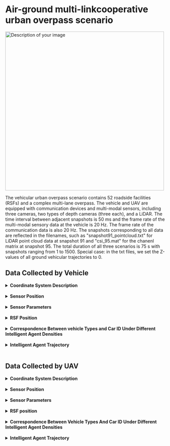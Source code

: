 # Air-ground multi-linkcooperative urban overpass scenario

<img src="./img/Scene Overview urban overpass.png" alt="Description of your image" width="500" height="">

The vehicular urban overpass scenario contains 52 roadside facilities (RSFs) and a complex multi-lane overpass. The vehicle and UAV are equipped with communication devices and multi-modal sensors, including three cameras, two types of depth cameras (three each), and a LiDAR. The time interval between adjacent snapshots is 50 ms and the frame rate of the multi-modal sensory data at the vehicle is 20 Hz. The frame rate of the communication data is also 20 Hz. The snapshots corresponding to all data are reflected in the filenames, such as "snapshot91_pointcloud.txt" for LiDAR point cloud data at snapshot 91 and "csi_95.mat" for the chanenl matrix at snapshot 95. The total duration of all three scenarios is 75 s with snapshots ranging from 1 to 1500.
Special case: in the txt files, we set the Z-values of all ground vehicular trajectories to 0.

## Data Collected by Vehicle


<details>
<summary><strong>Coordinate System Description</strong></summary>
 
#### **[World Coordinate System]:**

The world coordinate system is a North-East-Down (NED) coordinate system with the X-axis pointing north, the Y-axis pointing east, and the Z-axis pointing downward. It is a right-handed coordinate system, with the origin at the same height as the ground.

#### **[Vehicle Coordinate System]:**

This system includes both vehicles. The X-axis points forward, the Y-axis points to the right, and the Z-axis points downward relative to the vehicle. It is a right-handed coordinate system, with the origin at the center of the vehicle and a certain height relative to the ground.

The position coordinates and heading angles given in the vehicle trajectory txt files represent the position of the vehicle coordinate system's origin in the world coordinate system, as well as the orientation of the vehicle coordinate system relative to the world coordinate system. 
(Special case: in the txt files, we set the z-values of all ground vehicles' trajectories to 0. Before use, it is necessary to subtract the height of the vehicle center relative to the ground to obtain the actual coordinates of the vehicle coordinate system's origin in the world coordinate system.) Additionally, note that pitch, roll, and yaw in the vehicle trajectory txt files are given in radians.

#### **[LiDAR Coordinate System]:**

The coordinate axes align with those of the vehicle system, with the origin offset by a fixed amount relative to the vehicle coordinate system's origin.

#### **[Camera Coordinate System]:**

The coordinate axes by default align with those of the vehicle system. If multiple cameras are mounted on a device, each camera's orientation will be specified. The camera origin is offset by a fixed amount relative to the vehicle coordinate system's origin.

#### **[mmWave Radar Coordinate System]:**

The coordinate axes align with those of the vehicle system, with the origin offset by a fixed amount relative to the vehicle coordinate system's origin.

#### **[Communication Antenna Coordinate System]:**

The coordinate axes align with those of the vehicle system, with the origin offset by a fixed amount relative to the vehicle coordinate system's origin.
</details><br/>

<details>
<summary><strong>Sensor Position</strong></summary>
 

The vehicular urban wide lane scenario includes vehicles of the **"Blue SUV"**, **"Mini Cooper"**, **"Sedan"**, **"Pickup"**, **"Box truck"**, **"Concrete"**, **"Refuse truck"**, **"School bus"** and **"Tank"** types. The relative coordinate positions and parameter information of the sensors are given as follows:

<table>
    <thead>
        <tr>
        <th rowspan="2">Side View</th>
        <th rowspan="2">Name</th>
        <th colspan="8" style="text-align: center;">Camera</th>
        <th colspan="5" style="text-align: center;">LiDAR</th>
        <th colspan="5" style="text-align: center;">mmWave Radar</th>
        </tr>
        <tr>
        <th>Direction</th>
        <th>X(m)</th>
        <th>Y(m)</th>
        <th>Z(m)</th>
        <th>Pitch</th>
        <th>Roll</th>
        <th>Yaw</th>
        <th>FoV Degrees(°)</th>
        <th>X(m)</th>
        <th>Y(m)</th>
        <th>Z(m)</th>
        <th>Vertical FoV(°)</th>
        <th>Horizontal FoV(°)</th>
        <th>X(m)</th>
        <th>Y(m)</th>
        <th>Z(m)</th>
        <th>Vertical FoV(°)</th>
        <th>Horizontal FoV(°)</th>
        </tr>
    </thead>
    <tbody>
        <tr>
        <td><img src="./img/car1_blue_suv.png" alt="Side view of car1" width="100"></td>
        <td>Blue SUV</td>
        <td>+x</td>
        <td>2</td>
        <td>0</td>
        <td>-1</td>
        <td>0</td>
        <td>0</td>
        <td>0</td>
        <td>100</td>
        <td>0</td>
        <td>0</td>
        <td>-1.9</td>
        <td>-25~15</td>
        <td>-180~180</td>
        <td>0</td>
        <td>0</td>
        <td>0.8</td>
        <td>-10~10</td>
        <td>-90~90</td>
        </tr>
        <tr>
        <td><img src="./img/car2_mini_white_car_suv.png" alt="Side view of car1" width="100"></td>
        <td>Mini Cooper</td>
        <td>+x</td>
        <td>1.8</td>
        <td>0</td>
        <td>-1</td>
        <td>0</td>
        <td>0</td>
        <td>0</td>
        <td>100</td>
        <td>0</td>
        <td>0</td>
        <td>-1.8</td>
        <td>-25~15</td>
        <td>-180~180</td>
        <td>0</td>
        <td>0</td>
        <td>0.8</td>
        <td>-10~10</td>
        <td>-90~90</td>
        </tr>
        <tr>
        <td><img src="./img/car3_white_car.png" alt="Side view of car1" width="100"></td>
        <td>Sedan</td>
        <td>+x</td>
        <td>2.3</td>
        <td>0</td>
        <td>-1</td>
        <td>0</td>
        <td>0</td>
        <td>0</td>
        <td>100</td>
        <td>0</td>
        <td>0</td>
        <td>-1.9</td>
        <td>-25~15</td>
        <td>-180~180</td>
        <td>0</td>
        <td>0</td>
        <td>0.8</td>
        <td>-10~10</td>
        <td>-90~90</td>
        </tr>
        <tr>
        <td><img src="./img/car4_pika.png" alt="Side view of car1" width="100"></td>
        <td>Pickup</td>
        <td>+x</td>
        <td>3.5</td>
        <td>0</td>
        <td>-1.2</td>
        <td>0</td>
        <td>0</td>
        <td>0</td>
        <td>100</td>
        <td>0</td>
        <td>0</td>
        <td>-2.4</td>
        <td>-25~15</td>
        <td>-180~180</td>
        <td>0</td>
        <td>0</td>
        <td>0.8</td>
        <td>-10~10</td>
        <td>-90~90</td>
        </tr>
        <tr>
        <td><img src="./img/car5_xianxing_car.png" alt="Side view of car1" width="100"></td>
        <td>Box truck</td>
        <td>+x</td>
        <td>3.2</td>
        <td>0</td>
        <td>-1.4</td>
        <td>0</td>
        <td>0</td>
        <td>0</td>
        <td>100</td>
        <td>0</td>
        <td>0</td>
        <td>-2.8</td>
        <td>-25~15</td>
        <td>-180~180</td>
        <td>0</td>
        <td>0</td>
        <td>0.8</td>
        <td>-10~10</td>
        <td>-90~90</td>
        </tr>
        <tr>
        <td><img src="./img/car6_hu_ni_tu_car.png" alt="Side view of car1" width="100"></td>
        <td>Concrete</td>
        <td>+x</td>
        <td>1</td>
        <td>0</td>
        <td>-4.1</td>
        <td>0</td>
        <td>0</td>
        <td>0</td>
        <td>100</td>
        <td>0</td>
        <td>0</td>
        <td>-4.1</td>
        <td>-25~15</td>
        <td>-180~180</td>
        <td>0</td>
        <td>0</td>
        <td>0.8</td>
        <td>-10~10</td>
        <td>-90~90</td>
        </tr>
        <tr>
        <td><img src="./img/car7_rush_car.png" alt="Side view of car1" width="100"></td>
        <td>Refuse truck</td>
        <td>+x</td>
        <td>2.5</td>
        <td>0</td>
        <td>-4.1</td>
        <td>0</td>
        <td>0</td>
        <td>0</td>
        <td>100</td>
        <td>0</td>
        <td>0</td>
        <td>-4.1</td>
        <td>-25~15</td>
        <td>-180~180</td>
        <td>0</td>
        <td>0</td>
        <td>0.8</td>
        <td>-10~10</td>
        <td>-90~90</td>
        </tr>
        <tr>
        <td><img src="./img/car8_school_lolar_car.png" alt="Side view of car1" width="100"></td>
        <td>School bus</td>
        <td>+x</td>
        <td>1.2</td>
        <td>0</td>
        <td>-2.8</td>
        <td>0</td>
        <td>0</td>
        <td>0</td>
        <td>100</td>
        <td>0</td>
        <td>0</td>
        <td>-2.8</td>
        <td>-25~15</td>
        <td>-180~180</td>
        <td>0</td>
        <td>0</td>
        <td>0.8</td>
        <td>-10~10</td>
        <td>-90~90</td>
        </tr>
        <tr>
        <td><img src="./img/car9_statci_mesh .png" alt="Side view of car1" width="100"></td>
        <td>Tank</td>
        <td>+x</td>
        <td>0</td>
        <td>0</td>
        <td>-4</td>
        <td>0</td>
        <td>0</td>
        <td>0</td>
        <td>100</td>
        <td>0</td>
        <td>0</td>
        <td>-4</td>
        <td>-25~15</td>
        <td>-180~180</td>
        <td>0</td>
        <td>0</td>
        <td>0.8</td>
        <td>-10~10</td>
        <td>-90~90</td>
        </tr>
    </tbody>
</table>



<table>
    <thead>
        <tr>
        <th rowspan="2">Side View</th>
        <th rowspan="2">Name</th>
        <th colspan="3" style="text-align: center;">Communication Equipment</th>
        </tr>
        <tr>
        <th>X(m)</th>
        <th>Y(m)</th>
        <th>Z(m)</th>
        </tr>
    </thead>
    <tbody>
        <tr>
        <td><img src="./img/car1_blue_suv.png" alt="Side view of car1" width="100"></td>
        <td>Blue SUV</td>
        <td>0.3</td>
        <td>0</td>
        <td>-1.1</td>
        </tr>
        <tr>
        <td><img src="./img/car2_mini_white_car_suv.png" alt="Side view of car1" width="100"></td>
        <td>Mini Cooper</td>
        <td>0.5</td>
        <td>-0.1</td>
        <td>-1.3</td>
        </tr>
        <tr>
        <td><img src="./img/car3_white_car.png" alt="Side view of car1" width="100"></td>
        <td>Sedan</td>
        <td>0.3</td>
        <td>0</td>
        <td>-1.7</td>
        </tr>
        <tr>
        <td><img src="./img/car4_pika.png" alt="Side view of car1" width="100"></td>
        <td>Pickup</td>
        <td>3.5</td>
        <td>0</td>
        <td>1.2</td>
        </tr>
        <tr>
        <td><img src="./img/car5_xianxing_car.png" alt="Side view of car1" width="100"></td>
        <td>Box truck</td>
        <td>0</td>
        <td>0</td>
        <td>-2.1</td>
        </tr>
        <tr>
        <td><img src="./img/car6_hu_ni_tu_car.png" alt="Side view of car1" width="100"></td>
        <td>Concrete</td>
        <td>0.5</td>
        <td>-0.1</td>
        <td>-1.3</td>
        </tr>
        <tr>
        <td><img src="./img/car7_rush_car.png" alt="Side view of car1" width="100"></td>
        <td>Refuse truck</td>
        <td>0.8</td>
        <td>0</td>
        <td>-2.6</td>
        </tr>
        <tr>
        <td><img src="./img/car8_school_lolar_car.png" alt="Side view of car1" width="100"></td>
        <td>School bus</td>
        <td>0.3</td>
        <td>-0.3</td>
        <td>-1.7</td>
        </tr>
        <tr>
        <td><img src="./img/car9_statci_mesh .png" alt="Side view of car1" width="100"></td>
        <td>Tank</td>
        <td>1.3</td>
        <td>0</td>
        <td>-1.4</td>
        </tr>
    </tbody>
</table>


<table>
  <thead>
    <tr> 
      <th rowspan="3">Name</th>
      <th rowspan="3">Direction</th>
      <th colspan="7" style="text-align: center;">Camera</th>
      <th colspan="5" style="text-align: center;">LiDAR</th>
      <th colspan="5" style="text-align: center;">mmWave Radar</th>
    </tr>
    <tr>
      <th>X(m)</th>
      <th>Y(m)</th>
      <th>Z(m)</th>
      <th>Pitch</th>
      <th>Roll</th>
      <th>Yaw</th>
      <th>FoV Degrees(°)</th>
      <th>X(m)</th>
      <th>Y(m)</th>
      <th>Z(m)</th>
      <th>Vertical FoV(°)</th>
      <th>Horizontal FoV(°)</th>
      <th>X(m)</th>
      <th>Y(m)</th>
      <th>Z(m)</th>
      <th>Vertical FoV(°)</th>
      <th>Horizontal FoV(°)</th>
    </tr>
  </thead>
  <tbody>
    <tr>
      <td rowspan="3">RSF</td> <!-- This cell now spans three rows -->
      <td>Left</td>
      <td>4.9</td>
      <td>0</td>
      <td>-7.2</td>
      <td>-25</td>
      <td>0</td>
      <td>90</td>
      <td>100</td>
      <td rowspan="3">-0.2</td>
      <td rowspan="3">0</td>
      <td rowspan="3">4.3</td>
      <td rowspan="3">-40~0</td>
      <td rowspan="3">-180~180</td>
      <td rowspan="3">-0.2</td>
      <td rowspan="3">0</td>
      <td rowspan="3">-0.8</td>
      <td rowspan="3">-10~10</td>
      <td rowspan="3">-90~90</td>
    </tr>
    <tr>
      <td>Middle</td>
      <td>5</td>
      <td>0</td>
      <td>-7.2</td>
      <td>-25</td>
      <td>0</td>
      <td>0</td>
      <td>100</td>
    </tr>
    <tr>
      <td>Right</td>
      <td>4.8</td>
      <td>0</td>
      <td>-7.2</td>
      <td>-25</td>
      <td>0</td>
      <td>-90</td>
      <td>100</td>
    </tr>
    <!-- Additional rows for other data as needed -->
  </tbody>
</table>



<table>
  <thead>
    <tr>
      <th rowspan="3">Name</th>
      <th colspan="3" style="text-align: center;">Communication Equipment</th>
    </tr>
    <tr>
      <th>X(m)</th>
      <th>Y(m)</th>
      <th>Z(m)</th>
    </tr>
  </thead>
  <tbody>
    <tr>
      <td rowspan="1">RSF</td> <!-- This cell now spans three rows -->
      <td>0.8</td>
      <td>0</td>
      <td>-3.4</td>
    </tr>
    <!-- Additional rows for other data as needed -->
  </tbody>
</table>



**Direction:** This parameter represents the installation orientation of the sensor in the vehicle coordinate system, which can be one of the six directions: +x, -x, +y, -y, +z, -z. It describes the installation location and direction of the sensor relative to the vehicle body.

**X, Y, Z:** These three parameters collectively describe the three-dimensional spatial position of the sensor in the vehicle coordinate system, with the unit in meters. They provide the spatial coordinates of the sensor relative to the vehicle origin.

**Pitch, Roll, Yaw:** These three parameters describe the three rotational angles of the sensor in the vehicle coordinate system, with the unit in degrees. Pitch represents the pitch angle, Roll represents the roll angle, and Yaw represents the yaw angle. They define the spatial attitude of the sensor.

**Field of View (FoV) Degrees(°):** This parameter gives the total field of view angle of the sensor, with the unit in degrees. It reflects the range of the scene that the sensor can perceive.

**Vertical FoV(°):** This parameter gives the vertical field of view angle of the sensor, with the unit in degrees. It defines the sensor's perception range in the vertical direction.

**Horizontal FoV(°):** This parameter gives the horizontal field of view angle of the sensor, with the unit in degrees. It defines the sensor's perception range in the horizontal direction.
</details><br/>

<details>
<summary><strong>Sensor Parameters</strong></summary>
 

The camera and LiDAR sensors deployed on the vehicles in this scenario are of the same type. The specific sensor parameters are as follows:

| **Camera RGB Sensor Parameters**    | **Value** |
|-------------------------------------|-----------|
| **Width**                           | 1920      |
| **Height**                          | 1080      |
| **FOV**                             | 100°      |
| **AutoExpcosureSpeed**              | 100       |
| **AutoExposureBias**                | 0         |
| **AutoExposureMaxBrightness**       | 0.64      |
| **AutoExposureMinBrightness**       | 0.03      |
| **MotionBlurAmount**                | 0         |
| **TargetGamma**                     | 1.0       |

 | **Camera Depth Sensor Parameters** | **Value**                     |
|------------------------------------|-------------------------------|
| **Width**                          | 1920                          |
| **Height**                         | 1080                          |
| **FOV**                            | 100°                          |
| **MotionBlurAmount**               | 0                             |
| **Image Type**                     | DepthPlanner/DepthPerspective |
| **TargetGamma**                    | 1.0                           |
| **OrthoWidth**                     | 5.12                          |

| **LiDAR Sensor Parameters** |  **Value**  |
|-----------------------------|-------|
| **NumberOfChannels**        | 16    |
| **HorizontalFOVStart**      | -180°  |
| **HorizontalFOVEnd**        | 180°   |
| **VerticalFOVUpper**        | 15°    |
| **VerticalFOVLower**        | -25°   |


The camera and LiDAR sensors deployed on the RSFs in this scenario are also of the same type. The specific sensor parameters are as follows:

| **Camera RGB Sensor Parameters**    | **Value** |
|-------------------------------------|-----------|
| **Width**                           | 1920      |
| **Height**                          | 1080      |
| **FOV**                             | 100°      |
| **AutoExpcosureSpeed**              | 100       |
| **AutoExposureBias**                | 0         |
| **AutoExposureMaxBrightness**       | 0.64      |
| **AutoExposureMinBrightness**       | 0.03      |
| **MotionBlurAmount**                | 0         |
| **TargetGamma**                     | 1.0       |

 | **Camera Depth Sensor Parameters** | **Value**                     |
|------------------------------------|-------------------------------|
| **Width**                          | 1920                          |
| **Height**                         | 1080                          |
| **FOV**                            | 100°                          |
| **MotionBlurAmount**               | 0                             |
| **Image Type**                     | DepthPlanner/DepthPerspective |
| **TargetGamma**                    | 1.0                           |
| **OrthoWidth**                     | 5.12                          |

| **LiDAR Sensor Parameters** | **Value** |
|-----------------------------|-----------|
| **NumberOfChannels**        | 64        |
| **HorizontalFOVStart**      | -180°      |
| **HorizontalFOVEnd**        | 180°       |
| **VerticalFOVUpper**        | 0°         |
| **VerticalFOVLower**        | -40°       |

The mmWave radar deployed on the vehicles and RSFs in this scenario are of the same type. The specific sensor parameters are as follows:



| **Parameters**             | **Value** |
| -------------------------- | --------- |
| **MIMO Antenna**            | 4 transmitter (Tx) & 3 receiver (Rx)    |
| **StartFrequency**            | 77 GHz    |
| **StopFrequency**             | 81 GHz    |
| **NumberOfChirpsPerFrame** | 101       |
| **ChirpLength**               | 20 μs     |
| **ResetTimeBetweenChirps**  | 0 μs      |
| **FirstSample**               | 2 μs      |
| **SampleSpacing**             | 5 ns      |
| **LastSample**                | 7 μs      |
| **NumberOfSamples**          | 1000      |
|**MaximumDetectionRange**     | 74.9 m|
|**RangeResolution**           |0.1499 m|
|**DopplerVelocityRange**      | ±47.42 m/s|
|**DopplerVelocityResolution** | 0.939 m/s|
| **HorizontalFOVStart**      | -45°      |
| **HorizontalFOVEnd**        | 45°       |
| **VerticalFOVUpper**        | 10°         |
| **VerticalFOVLower**        | -10°       |






### ● Communication data in Wireless InSite

Detailed parameters of communication equipment are listed as follows:

Detailed parameters of communication equipment are listed as follows.

| **Parameters**                                               | **Value**                                                                                                                                          |
| ------------------------------------------------------------ |----------------------------------------------------------------------------------------------------------------------------------------------------|
| Antenna type                                                 | SISO (1 antenna at Tx & 1 antenna at Rx)   <br /> MIMO (4 antennas at Tx & 4 antennas at Rx)  <br/> Massive MIMO (128 antennas at Tx & 32 antennas at Rx)                                                |
| Antenna element spacing                                      | Half wavelength                                                                                                                                    |
| Frequency band                                               | mmWave: 28 GHz carrier frequency with 2 GHz communication bandwidth <br/> Sub-6 GHz: 5.9 GHz carrier frequency with 20 MHz communication bandwidth |                                                              |
| Waveform                                                     | Sinusoid                                                                                                                                           |


</details><br/>

<details>
<summary><strong>RSF Position</strong></summary>

The deployment of RSFs is the same across different traffic density scenarios, and the table below describes the positions of RSFs in each scenario.



<table>
  <thead>
    <tr>
      <th>ID</th>
      <th>X(m)</th>
      <th>Y(m)</th>
      <th>Z(m)</th>
    </tr>
  </thead>
  <tbody>
    <tr>
  <td>RSF1</td>
  <td>19.1</td>
  <td>-128.5</td>
  <td>0</td>
</tr>
<tr>
  <td>RSF2</td>
  <td>484.3</td>
  <td>-397.5</td>
  <td>0</td>
</tr>
<tr>
  <td>RSF3</td>
  <td>375.1</td>
  <td>-396.5</td>
  <td>0</td>
</tr>
<tr>
  <td>RSF4</td>
  <td>269.9</td>
  <td>-393.5</td>
  <td>0</td>
</tr>
<tr>
  <td>RSF5</td>
  <td>163</td>
  <td>-391.7</td>
  <td>0</td>
</tr>
<tr>
  <td>RSF6</td>
  <td>103</td>
  <td>-392.9</td>
  <td>0</td>
</tr>
<tr>
  <td>RSF7</td>
  <td>58.216</td>
  <td>-438.73</td>
  <td>0</td>
</tr>
<tr>
  <td>RSF8</td>
  <td>5.721</td>
  <td>-499.073</td>
  <td>0</td>
</tr>
<tr>
  <td>RSF9</td>
  <td>-1.394</td>
  <td>-559.2</td>
  <td>0</td>
</tr>
<tr>
  <td>RSF10</td>
  <td>-7.8</td>
  <td>-650.9</td>
  <td>0</td>
</tr>
<tr>
  <td>RSF11</td>
  <td>-14.3</td>
  <td>-759.5</td>
  <td>0</td>
</tr>
<tr>
  <td>RSF12</td>
  <td>-23.45</td>
  <td>-910.44</td>
  <td>0</td>
</tr>
<tr>
  <td>RSF13</td>
  <td>-104.62</td>
  <td>-901.46</td>
  <td>0</td>
</tr>
<tr>
  <td>RSF14</td>
  <td>-95.94</td>
  <td>-747.2</td>
  <td>0</td>
</tr>
<tr>
  <td>RSF15</td>
  <td>-90.65</td>
  <td>-641.5</td>
  <td>0</td>
</tr>
<tr>
  <td>RSF16</td>
  <td>-83.385</td>
  <td>-533.24</td>
  <td>0</td>
</tr>
<tr>
  <td>RSF17</td>
  <td>-104.36</td>
  <td>-460.4</td>
  <td>0</td>
</tr>
<tr>
  <td>RSF18</td>
  <td>-151.4</td>
  <td>-391.76</td>
  <td>0</td>
</tr>
<tr>
  <td>RSF19</td>
  <td>-271.71</td>
  <td>-379.87</td>
  <td>0</td>
</tr>
<tr>
  <td>RSF20</td>
  <td>-423.8</td>
  <td>-375</td>
  <td>0</td>
</tr>
<tr>
  <td>RSF21</td>
  <td>-410.66</td>
  <td>-299.7</td>
  <td>0</td>
</tr>
<tr>
  <td>RSF22</td>
  <td>-272.5</td>
  <td>-305.56</td>
  <td>0</td>
</tr>
<tr>
  <td>RSF23</td>
  <td>-142.5</td>
  <td>-290.95</td>
  <td>0</td>
</tr>
<tr>
  <td>RSF24</td>
  <td>-81.954</td>
  <td>-226.4</td>
  <td>0</td>
</tr>
<tr>
  <td>RSF25</td>
  <td>-60.437</td>
  <td>-125.927</td>
  <td>0</td>
</tr>
<tr>
  <td>RSF26</td>
  <td>-52.39</td>
  <td>9.62</td>
  <td>0</td>
</tr>
<tr>
  <td>RSF27</td>
  <td>-44.05</td>
  <td>145.166</td>
  <td>0</td>
</tr>
<tr>
  <td>RSF28</td>
  <td>33.35</td>
  <td>144.626</td>
  <td>0</td>
</tr>
<tr>
  <td>RSF29</td>
  <td>25.65</td>
  <td>5.826</td>
  <td>0</td>
</tr>
<tr>
  <td>RSF30</td>
  <td>35.36</td>
  <td>-223.61</td>
  <td>0</td>
</tr>
<tr>
  <td>RSF31</td>
  <td>97.01</td>
  <td>-292.33</td>
  <td>0</td>
</tr>
<tr>
  <td>RSF32</td>
  <td>177.64</td>
  <td>-315.52</td>
  <td>0</td>
</tr>
<tr>
  <td>RSF33</td>
  <td>282.34</td>
  <td>-318.02</td>
  <td>0</td>
</tr>
<tr>
  <td>RSF34</td>
  <td>417.14</td>
  <td>-319.62</td>
  <td>0</td>
</tr>
<tr>
  <td>RSF35</td>
  <td>567.54</td>
  <td>-322.92</td>
  <td>0</td>
</tr>
<tr>
  <td>RSF36</td>
  <td>-64.81</td>
  <td>-292.02</td>
  <td>0</td>
</tr>
<tr>
  <td>RSF37</td>
  <td>4.68</td>
  <td>-403.63</td>
  <td>0</td>
</tr>
<tr>
  <td>RSF38</td>
  <td>333.53976562</td>
  <td>-312.62234375</td>
  <td>0</td>
</tr>
<tr>
  <td>RSF39</td>
  <td>200.95230469</td>
  <td>-307.12267578</td>
  <td>0</td>
</tr>
<tr>
  <td>RSF40</td>
  <td>85.89654297</td>
  <td>-304.39339844</td>
  <td>0</td>
</tr>
<tr>
  <td>RSF41</td>
  <td>-37.51589844</td>
  <td>-355.05207031</td>
  <td>0</td>
</tr>
<tr>
  <td>RSF42</td>
  <td>-90.07994141</td>
  <td>-447.82425781</td>
  <td>0</td>
</tr>
<tr>
  <td>RSF43</td>
  <td>-100.34967773</td>
  <td>-616.76746094</td>
  <td>0</td>
</tr>
<tr>
  <td>RSF44</td>
  <td>-99.05029297</td>
  <td>-719.7675</td>
  <td>0</td>
</tr>
<tr>
  <td>RSF45</td>
  <td>-26.15138672</td>
  <td>-752.38867188</td>
  <td>0</td>
</tr>
<tr>
  <td>RSF46</td>
  <td>-22.02945801</td>
  <td>-635.67933594</td>
  <td>0</td>
</tr>
<tr>
  <td>RSF47</td>
  <td>14.21632568</td>
  <td>-465.55484375</td>
  <td>0</td>
</tr>
<tr>
  <td>RSF48</td>
  <td>77.63334473</td>
  <td>-361.11335938</td>
  <td>0</td>
</tr>
<tr>
  <td>RSF49</td>
  <td>23.05393066</td>
  <td>-245.75470703</td>
  <td>0</td>
</tr>
<tr>
  <td>RSF50</td>
  <td>-90.62886719</td>
  <td>-265.92591797</td>
  <td>0</td>
</tr>
<tr>
  <td>RSF51</td>
  <td>-217.20259766</td>
  <td>-303.57550781</td>
  <td>0</td>
</tr>
<tr>
  <td>RSF52</td>
  <td>-334.31332031</td>
  <td>-309.71257812</td>
  <td>0</td>
</tr>
  </tbody>
</table>

**X, Y, Z:** These three parameters collectively describe the three-dimensional spatial position of the RSF in the scenario, with the unit in meters.

**Pitch, Roll, Yaw:** These three parameters describe the three rotational angles of the RSF in the scenario, with the unit in degrees. Pitch represents the pitch angle, Roll represents the roll angle, and Yaw represents the yaw angle. They define the spatial attitude of the RSF.

<img src="./img/overpass_OverLook.png" alt="Description of your image" width="600" height="400">

</details><br/>

<details>
<summary><strong>Correspondence Between vehicle Types and Car ID Under Different Intelligent Agent Densities</strong></summary>
 

<table>
  <tr>
    <th rowspan="2">Type</th>
    <th colspan="3" style="text-align: center;">Car ID under different intelligent agent densities</th>
  </tr>
  <tr>
    <th>Low</th>
    <th>Medium</th>
    <th>High</th>
  </tr>
  <tr>
    <td>Blue SUV</td>
    <td>2 3 4 8 10 11 13 14 17 20 24 27 28 42 43 44 45 46 47 48</td>
    <td>2 3 4 8 10 11 13 14 17 20 24 27 28 42 43 44 45 46 47 48 52 53 57 59 67 68 70</td>
    <td>2 3 4 8 10 11 13 14 17 20 24 27 28 42 43 44 45 46 47 48 52 53 57 59 67 68 70 71 79 80 82 86 89 90 91 95</td>
  </tr>
  <tr>
    <td>Mini Cooper</td>
  <td>9 12 16 18 23 26 33 35 36 40</td>
  <td>9 12 16 18 23 26 33 35 36 40 50 51 60 63 69</td>
  <td>9 12 16 18 23 26 33 35 36 40 50 51 60 63 69 74 76 78 81 83 85 88 94 96 98</td>
  </tr>
  <tr>
    <td>Sedan</td>
  <td>1 5 6 15 22 30 32 38 41 49</td>
  <td>1 5 6 15 22 30 32 38 41 49 55 56 58 62 64 66</td>
  <td>1 5 6 15 22 30 32 38 41 49 55 56 58 62 64 66 75 92 93</td>
  </tr>
  <tr>
    <td>Pickup</td>
  <td>19 21 29 31 37</td>
  <td>19 21 29 31 37 65</td>
  <td>19 21 29 31 37 65</td>
  </tr>
  <tr>
    <td>Box truck</td>
  <td>7 39</td>
  <td>7 39</td>
  <td>7 39 73 84</td>
  </tr>
  <tr>
    <td>Concrete</td>
    <td>NaN</td>
    <td>NaN</td>
    <td>77</td>
  </tr>
  <tr>
    <td>Refuse truck</td>
    <td>NaN</td>
    <td>54</td>
    <td>54 72</td>
  </tr>
  <tr>
    <td>School bus</td>
  <td>25 34</td>
  <td>25 34</td>
  <td>25 34 99</td>
  </tr>
  <tr>
    <td>Tank</td>
    <td>NaN</td>
    <td>61</td>
    <td>61 87 97</td>
  </tr>
</table>
<p><strong>Note:</strong> In the table below, "NaN" indicates that the type is not applicable.</p>
</details><br/>

<details>
<summary><strong>Intelligent Agent Trajectory</strong></summary>

The vehicle pose information for each frame is represented as follows:

- The first 3 columns represent the x, y, and z coordinates of the vehicle in that frame, in meters.
- The next 3 columns represent the roll, pitch, and yaw angles of the vehicle in that frame, in radians.
- The last column represents the frame number.

| Traffic Density | Folder Link                                                      |
| --------------- |------------------------------------------------------------------|
| Low             | [Low Traffic Density Folder](./trajectories/Vehicular/low)       |
| Medium          | [Medium Traffic Density Folder](./trajectories/Vehicular/medium) |
| High            | [High Traffic Density Folder](./trajectories/Vehicular/high)     |                               |



It should be noted that the frame interval of each car in the simulation scene is a subset of the 1st frame to the 1500th frame. For example, Car1 enters the scene at the 1st frame and leaves the scene at the 828th frame. The valid frame interval is from the 1st frame to the 827th frame, and the 828th frame to the 1500th frame is an invalid frame interval, which does not provide perception and communication data.
We sort out the valid simulation intervals of each car in this scene as follows.

<table>
  <tr>
    <th rowspan="2">Car id</th>
    <th colspan="2" style="text-align: center;">Sunnyday_Morning_Low intelligent agent density</th>
</tr>
  <tr>
            <th>Start Frame</th>
            <th>Stop Frame</th>
  </tr>
        <tr><td>Car2</td><td>75</td><td>903</td></tr>
 
</table>
<p><strong>Note:</strong> In the table below, "NaN" indicates that The vehicle is not involved in the simulation.</p>

</details><br/>

##  Data Collected by UAV

<details>
<summary><strong>Coordinate System Description</strong></summary>


### **[World Coordinate System]:**
The world coordinate system is a  North-East-Down (NED) coordinate system with the X-axis pointing north, the Y-axis pointing east, and the Z-axis pointing downward. It is a right-handed coordinate system, with the origin at the same height as the ground.

### **[Vehicle Coordinate System]:**
This system includes both vehicles and UAVs. The X-axis points forward, the Y-axis points to the right, and the Z-axis points downward relative to the vehicle. It is a right-handed coordinate system, with the origin at the center of the vehicle and a certain height relative to the ground.

The position coordinates and heading angles given in the vehicle and UAV trajectory txt files represent the position of the vehicle coordinate system's origin in the world coordinate system, as well as the orientation of the vehicle coordinate system relative to the world coordinate system. 
(Special case: in the txt files, we set the z-values of all ground vehicles' trajectories to 0. Before use, it is necessary to subtract the height of the vehicle center relative to the ground to obtain the actual coordinates of the vehicle coordinate system's origin in the world coordinate system.) Additionally, note that pitch, roll, and yaw in the vehicle and UAV trajectory txt files are given in radians.

### **[LiDAR Coordinate System]:**
The coordinate axes align with those of the vehicle system, with the origin offset by a fixed amount relative to the vehicle coordinate system's origin.

### **[Camera Coordinate System]:**
The coordinate axes by default align with those of the vehicle system. If multiple cameras are mounted on a device, each camera's orientation will be specified. The camera origin is offset by a fixed amount relative to the vehicle coordinate system's origin.

### **[mmWave Radar Coordinate System]:**
The coordinate axes align with those of the vehicle system, with the origin offset by a fixed amount relative to the vehicle coordinate system's origin.

### **[Communication Antenna Coordinate System]:**
The coordinate axes align with those of the vehicle system, with the origin offset by a fixed amount relative to the vehicle coordinate system's origin.
</details><br/>

<details>
<summary><strong>Sensor Position</strong></summary>
 

The includes vehicles of the **"Blue SUV"**, **"Mini Cooper"**, **"Sedan"**, **"Pickup"**, **"Box truck"**, **"Concrete"**, **"Refuse truck"**, **"School bus"** and **"Tank"** types. The relative coordinate positions and parameter information of the sensors are as given follows:


<table>
    <thead>
        <tr>
        <th rowspan="2">Side View</th>
        <th rowspan="2">Name</th>
        <th colspan="8" style="text-align: center;">Camera</th>
        <th colspan="5" style="text-align: center;">LiDAR</th>
        <th colspan="5" style="text-align: center;">mmWave Radar</th>
        </tr>
        <tr>
        <th>Direction</th>
        <th>X(m)</th>
        <th>Y(m)</th>
        <th>Z(m)</th>
        <th>Pitch</th>
        <th>Roll</th>
        <th>Yaw</th>
        <th>FoV Degrees(°)</th>
        <th>X(m)</th>
        <th>Y(m)</th>
        <th>Z(m)</th>
        <th>Vertical FoV(°)</th>
        <th>Horizontal FoV(°)</th>
        <th>X(m)</th>
        <th>Y(m)</th>
        <th>Z(m)</th>
        <th>Vertical FoV(°)</th>
        <th>Horizontal FoV(°)</th>
        </tr>
    </thead>
    <tbody>
        <tr>
        <td><img src="./img/car1_blue_suv.png" alt="Side view of car1" width="100"></td>
        <td>Blue SUV</td>
        <td>+x</td>
        <td>2</td>
        <td>0</td>
        <td>-1</td>
        <td>0</td>
        <td>0</td>
        <td>0</td>
        <td>100</td>
        <td>0</td>
        <td>0</td>
        <td>-1.9</td>
        <td>-25~15</td>
        <td>-180~180</td>
        <td>0</td>
        <td>0</td>
        <td>0.8</td>
        <td>-10~10</td>
        <td>-90~90</td>
        </tr>
        <tr>
        <td><img src="./img/car2_mini_white_car_suv.png" alt="Side view of car1" width="100"></td>
        <td>Mini Cooper</td>
        <td>+x</td>
        <td>1.8</td>
        <td>0</td>
        <td>-1</td>
        <td>0</td>
        <td>0</td>
        <td>0</td>
        <td>100</td>
        <td>0</td>
        <td>0</td>
        <td>-1.8</td>
        <td>-25~15</td>
        <td>-180~180</td>
        <td>0</td>
        <td>0</td>
        <td>0.8</td>
        <td>-10~10</td>
        <td>-90~90</td>
        </tr>
        <tr>
        <td><img src="./img/car3_white_car.png" alt="Side view of car1" width="100"></td>
        <td>Sedan</td>
        <td>+x</td>
        <td>2.3</td>
        <td>0</td>
        <td>-1</td>
        <td>0</td>
        <td>0</td>
        <td>0</td>
        <td>100</td>
        <td>0</td>
        <td>0</td>
        <td>-1.9</td>
        <td>-25~15</td>
        <td>-180~180</td>
        <td>0</td>
        <td>0</td>
        <td>0.8</td>
        <td>-10~10</td>
        <td>-90~90</td>
        </tr>
        <tr>
        <td><img src="./img/car4_pika.png" alt="Side view of car1" width="100"></td>
        <td>Pickup</td>
        <td>+x</td>
        <td>3.5</td>
        <td>0</td>
        <td>-1.2</td>
        <td>0</td>
        <td>0</td>
        <td>0</td>
        <td>100</td>
        <td>0</td>
        <td>0</td>
        <td>-2.4</td>
        <td>-25~15</td>
        <td>-180~180</td>
        <td>0</td>
        <td>0</td>
        <td>0.8</td>
        <td>-10~10</td>
        <td>-90~90</td>
        </tr>
        <tr>
        <td><img src="./img/car5_xianxing_car.png" alt="Side view of car1" width="100"></td>
        <td>Box truck</td>
        <td>+x</td>
        <td>3.2</td>
        <td>0</td>
        <td>-1.4</td>
        <td>0</td>
        <td>0</td>
        <td>0</td>
        <td>100</td>
        <td>0</td>
        <td>0</td>
        <td>-2.8</td>
        <td>-25~15</td>
        <td>-180~180</td>
        <td>0</td>
        <td>0</td>
        <td>0.8</td>
        <td>-10~10</td>
        <td>-90~90</td>
        </tr>
        <tr>
        <td><img src="./img/car6_hu_ni_tu_car.png" alt="Side view of car1" width="100"></td>
        <td>Concrete</td>
        <td>+x</td>
        <td>1</td>
        <td>0</td>
        <td>-4.1</td>
        <td>0</td>
        <td>0</td>
        <td>0</td>
        <td>100</td>
        <td>0</td>
        <td>0</td>
        <td>-4.1</td>
        <td>-25~15</td>
        <td>-180~180</td>
        <td>0</td>
        <td>0</td>
        <td>0.8</td>
        <td>-10~10</td>
        <td>-90~90</td>
        </tr>
        <tr>
        <td><img src="./img/car7_rush_car.png" alt="Side view of car1" width="100"></td>
        <td>Refuse truck</td>
        <td>+x</td>
        <td>2.5</td>
        <td>0</td>
        <td>-4.1</td>
        <td>0</td>
        <td>0</td>
        <td>0</td>
        <td>100</td>
        <td>0</td>
        <td>0</td>
        <td>-4.1</td>
        <td>-25~15</td>
        <td>-180~180</td>
        <td>0</td>
        <td>0</td>
        <td>0.8</td>
        <td>-10~10</td>
        <td>-90~90</td>
        </tr>
        <tr>
        <td><img src="./img/car8_school_lolar_car.png" alt="Side view of car1" width="100"></td>
        <td>School bus</td>
        <td>+x</td>
        <td>1.2</td>
        <td>0</td>
        <td>-2.8</td>
        <td>0</td>
        <td>0</td>
        <td>0</td>
        <td>100</td>
        <td>0</td>
        <td>0</td>
        <td>-2.8</td>
        <td>-25~15</td>
        <td>-180~180</td>
        <td>0</td>
        <td>0</td>
        <td>0.8</td>
        <td>-10~10</td>
        <td>-90~90</td>
        </tr>
        <tr>
        <td><img src="./img/car9_statci_mesh .png" alt="Side view of car1" width="100"></td>
        <td>Tank</td>
        <td>+x</td>
        <td>0</td>
        <td>0</td>
        <td>-4</td>
        <td>0</td>
        <td>0</td>
        <td>0</td>
        <td>100</td>
        <td>0</td>
        <td>0</td>
        <td>-4</td>
        <td>-25~15</td>
        <td>-180~180</td>
        <td>0</td>
        <td>0</td>
        <td>0.8</td>
        <td>-10~10</td>
        <td>-90~90</td>
        </tr>
    </tbody>
</table>


<table>
    <thead>
        <tr>
        <th rowspan="2">Side View</th>
        <th rowspan="2">Name</th>
        <th colspan="3" style="text-align: center;">Communication Equipment</th>
        </tr>
        <tr>
        <th>X(m)</th>
        <th>Y(m)</th>
        <th>Z(m)</th>
        </tr>
    </thead>
    <tbody>
        <tr>
        <td><img src="./img/car1_blue_suv.png" alt="Side view of car1" width="100"></td>
        <td>Blue SUV</td>
        <td>0.3</td>
        <td>0</td>
        <td>-1.1</td>
        </tr>
        <tr>
        <td><img src="./img/car2_mini_white_car_suv.png" alt="Side view of car1" width="100"></td>
        <td>Mini Cooper</td>
        <td>0.5</td>
        <td>-0.1</td>
        <td>-1.3</td>
        </tr>
        <tr>
        <td><img src="./img/car3_white_car.png" alt="Side view of car1" width="100"></td>
        <td>Sedan</td>
        <td>0.3</td>
        <td>0</td>
        <td>-1.7</td>
        </tr>
        <tr>
        <td><img src="./img/car4_pika.png" alt="Side view of car1" width="100"></td>
        <td>Pickup</td>
        <td>3.5</td>
        <td>0</td>
        <td>1.2</td>
        </tr>
        <tr>
        <td><img src="./img/car5_xianxing_car.png" alt="Side view of car1" width="100"></td>
        <td>Box truck</td>
        <td>0</td>
        <td>0</td>
        <td>-2.1</td>
        </tr>
        <tr>
        <td><img src="./img/car6_hu_ni_tu_car.png" alt="Side view of car1" width="100"></td>
        <td>Concrete</td>
        <td>0.5</td>
        <td>-0.1</td>
        <td>-1.3</td>
        </tr>
        <tr>
        <td><img src="./img/car7_rush_car.png" alt="Side view of car1" width="100"></td>
        <td>Refuse truck</td>
        <td>0.8</td>
        <td>0</td>
        <td>-2.6</td>
        </tr>
        <tr>
        <td><img src="./img/car8_school_lolar_car.png" alt="Side view of car1" width="100"></td>
        <td>School bus</td>
        <td>0.3</td>
        <td>-0.3</td>
        <td>-1.7</td>
        </tr>
        <tr>
        <td><img src="./img/car9_statci_mesh .png" alt="Side view of car1" width="100"></td>
        <td>Tank</td>
        <td>1.3</td>
        <td>0</td>
        <td>-1.4</td>
        </tr>
    </tbody>
</table>

<!-- 无人机感知设备位置 -->
<table>
    <thead>
        <tr>
        <th rowspan="2">Side View</th>
        <th rowspan="2">Name</th>
        <th colspan="8" style="text-align: center;">Camera</th>
        <th colspan="5" style="text-align: center;">LiDAR</th>
        <th colspan="5" style="text-align: center;">mmWave Radar</th>
        </tr>
        <tr>
        <th>Direction</th>
        <th>X(m)</th>
        <th>Y(m)</th>
        <th>Z(m)</th>
        <th>Pitch</th>
        <th>Roll</th>
        <th>Yaw</th>
        <th>FoV Degrees(°)</th>
        <th>X(m)</th>
        <th>Y(m)</th>
        <th>Z(m)</th>
        <th>Vertical FoV(°)</th>
        <th>Horizontal FoV(°)</th>
        <th>X(m)</th>
        <th>Y(m)</th>
        <th>Z(m)</th>
        <th>Vertical FoV(°)</th>
        <th>Horizontal FoV(°)</th>
        </tr>
    </thead>
    <tbody>
        <tr>
        <td><img src="./img/drone.png" alt="Side view of UAV" width="100"></td>
        <td>UAV</td>
        <td>+x</td>
        <td>4</td>
        <td>0</td>
        <td>-2</td>
        <td>0</td>
        <td>0</td>
        <td>0</td>
        <td>100</td>
        <td>0</td>
        <td>0</td>
        <td>-1.9</td>
        <td>-25~15</td>
        <td>-180~180</td>
        <td>0</td>
        <td>0</td>
        <td>-0.8</td>
        <td>-10~10</td>
        <td>-90~90</td>
        </tr>
    </tbody>
</table>

<!-- 无人机通信设备位置 -->
<table>
    <thead>
        <tr>
        <th rowspan="2">Side View</th>
        <th rowspan="2">Name</th>
        <th colspan="3" style="text-align: center;">Communication Equipment</th>
        </tr>
        <tr>
        <th>X(m)</th>
        <th>Y(m)</th>
        <th>Z(m)</th>
        </tr>
    </thead>
    <tbody>
        <tr>
        <td><img src="./img/drone.png" alt="Side view of UAV" width="100"></td>
        <td>UAV</td>
        <td>0</td>
        <td>0</td>
        <td>2</td>
        </tr>
    </tbody>
</table>



<table>
  <thead>
    <tr>
      <th rowspan="3">Name</th>
      <th rowspan="3">Direction</th>
      <th colspan="7" style="text-align: center;">Camera</th>
      <th colspan="5" style="text-align: center;">LiDAR</th>
      <th colspan="5" style="text-align: center;">mmWave Radar</th>
    </tr>
    <tr>
      <th>X(m)</th>
      <th>Y(m)</th>
      <th>Z(m)</th>
      <th>Pitch</th>
      <th>Roll</th>
      <th>Yaw</th>
      <th>FoV Degrees(°)</th>
      <th>X(m)</th>
      <th>Y(m)</th>
      <th>Z(m)</th>
      <th>Vertical FoV(°)</th>
      <th>Horizontal FoV(°)</th>
      <th>X(m)</th>
      <th>Y(m)</th>
      <th>Z(m)</th>
      <th>Vertical FoV(°)</th>
      <th>Horizontal FoV(°)</th>
    </tr>
  </thead>
  <tbody>
    <tr>
      <td rowspan="3">RSF</td> <!-- This cell now spans three rows -->
      <td>Left</td>
      <td>4.9</td>
      <td>0</td>
      <td>-7.2</td>
      <td>-25</td>
      <td>0</td>
      <td>90</td>
      <td>100</td>
      <td rowspan="3">-0.2</td>
      <td rowspan="3">0</td>
      <td rowspan="3">4.3</td>
      <td rowspan="3">-40~0</td>
      <td rowspan="3">-180~180</td>
      <td rowspan="3">-0.2</td>
      <td rowspan="3">0</td>
      <td rowspan="3">-0.8</td>
      <td rowspan="3">-10~10</td>
      <td rowspan="3">-90~90</td>
    </tr>
    <tr>
      <td>Middle</td>
      <td>5</td>
      <td>0</td>
      <td>-7.2</td>
      <td>-25</td>
      <td>0</td>
      <td>0</td>
      <td>100</td>
    </tr>
    <tr>
      <td>Right</td>
      <td>4.8</td>
      <td>0</td>
      <td>-7.2</td>
      <td>-25</td>
      <td>0</td>
      <td>-90</td>
      <td>100</td>
    </tr>
    <!-- Additional rows for other data as needed -->
  </tbody>
</table>


<table>
  <thead>
    <tr>
      <th rowspan="3">Name</th>
      <th colspan="3" style="text-align: center;">Communication Equipment</th>
    </tr>
    <tr>
      <th>X(m)</th>
      <th>Y(m)</th>
      <th>Z(m)</th>
    </tr>
  </thead>
  <tbody>
    <tr>
      <td rowspan="1">RSF</td> <!-- This cell now spans three rows -->
      <td>0.8</td>
      <td>0</td>
      <td>-3.4</td>
    </tr>
    <!-- Additional rows for other data as needed -->
  </tbody>
</table>


**Direction:** This parameter represents the installation orientation of the sensor in the vehicle coordinate system, which can be one of the six directions: +x, -x, +y, -y, +z, -z. It describes the installation location and direction of the sensor relative to the vehicle body.

**X, Y, Z:** These three parameters collectively describe the three-dimensional spatial position of the sensor in the vehicle coordinate system, with the unit in meters. They provide the spatial coordinates of the sensor relative to the vehicle origin.

**Pitch, Roll, Yaw:** These three parameters describe the three rotational angles of the sensor in the vehicle coordinate system, with the unit in degrees. Pitch represents the pitch angle, Roll represents the roll angle, and Yaw represents the yaw angle. They define the spatial attitude of the sensor.

**Field of View (FoV) Degrees(°):** This parameter gives the total field of view angle of the sensor, with the unit in degrees. It reflects the range of the scene that the sensor can perceive.

**Vertical FoV(°):** This parameter gives the vertical field of view angle of the sensor, with the unit in degrees. It defines the sensor's perception range in the vertical direction.

**Horizontal FoV(°):** This parameter gives the horizontal field of view angle of the sensor, with the unit in degrees. It defines the sensor's perception range in the horizontal direction.
</details><br/>

<details>
<summary><strong>Sensor Parameters</strong></summary>
 

The camera and LiDAR sensors deployed on the vehicles in this scenario are of the same type. The specific sensor parameters are as follows:

| **Camera RGB Sensor Parameters**    | **Value** |
|-------------------------------------|-----------|
| **Width**                           | 1920      |
| **Height**                          | 1080      |
| **FOV**                             | 100°      |
| **AutoExpcosureSpeed**              | 100       |
| **AutoExposureBias**                | 0         |
| **AutoExposureMaxBrightness**       | 0.64      |
| **AutoExposureMinBrightness**       | 0.03      |
| **MotionBlurAmount**                | 0         |
| **TargetGamma**                     | 1.0       |

 | **Camera Depth Sensor Parameters** | **Value**                     |
|------------------------------------|-------------------------------|
| **Width**                          | 1920                          |
| **Height**                         | 1080                          |
| **FOV**                            | 100°                          |
| **MotionBlurAmount**               | 0                             |
| **Image Type**                     | DepthPlanner/DepthPerspective |
| **TargetGamma**                    | 1.0                           |
| **OrthoWidth**                     | 5.12                          |

| **LiDAR Sensor Parameters** |  **Value**  |
|-----------------------------|-------|
| **NumberOfChannels**        | 16    |
| **HorizontalFOVStart**      | -180°  |
| **HorizontalFOVEnd**        | 180°   |
| **VerticalFOVUpper**        | 15°    |
| **VerticalFOVLower**        | -25°   |


The camera and LiDAR sensors deployed on the UAVs in this scenario are of the same type. The specific sensor parameters are as follows:

| **Camera RGB Sensor Parameters**    | **Value** |
|-------------------------------------|-----------|
| **Width**                           | 1920      |
| **Height**                          | 1080      |
| **FOV**                             | 100°      |
| **AutoExpcosureSpeed**              | 100       |
| **AutoExposureBias**                | 0         |
| **AutoExposureMaxBrightness**       | 0.64      |
| **AutoExposureMinBrightness**       | 0.03      |
| **MotionBlurAmount**                | 0         |
| **TargetGamma**                     | 1.0       |

 | **Camera Depth Sensor Parameters** | **Value**                     |
|------------------------------------|-------------------------------|
| **Width**                          | 1920                          |
| **Height**                         | 1080                          |
| **FOV**                            | 100°                          |
| **MotionBlurAmount**               | 0                             |
| **Image Type**                     | DepthPlanner/DepthPerspective |
| **TargetGamma**                    | 1.0                           |
| **OrthoWidth**                     | 5.12                          |

| **LiDAR Sensor Parameters** | **Value** |
|-----------------------------|-----------|
| **NumberOfChannels**        | 16        |
| **HorizontalFOVStart**      | -180°      |
| **HorizontalFOVEnd**        | 180°       |
| **VerticalFOVUpper**        | 0°         |
| **VerticalFOVLower**        | -75°       |


The camera and LiDAR sensors deployed on the RSFs in this scenario are also of the same type. The specific sensor parameters are as follows:

| **Camera RGB Sensor Parameters**    | **Value** |
|-------------------------------------|-----------|
| **Width**                           | 1920      |
| **Height**                          | 1080      |
| **FOV**                             | 100°      |
| **AutoExpcosureSpeed**              | 100       |
| **AutoExposureBias**                | 0         |
| **AutoExposureMaxBrightness**       | 0.64      |
| **AutoExposureMinBrightness**       | 0.03      |
| **MotionBlurAmount**                | 0         |
| **TargetGamma**                     | 1.0       |

 | **Camera Depth Sensor Parameters** | **Value**                     |
|------------------------------------|-------------------------------|
| **Width**                          | 1920                          |
| **Height**                         | 1080                          |
| **FOV**                            | 100°                          |
| **MotionBlurAmount**               | 0                             |
| **Image Type**                     | DepthPlanner/DepthPerspective |
| **TargetGamma**                    | 1.0                           |
| **OrthoWidth**                     | 5.12                          |

| **LiDAR Sensor Parameters** | **Value** |
|-----------------------------|-----------|
| **NumberOfChannels**        | 64        |
| **HorizontalFOVStart**      | -180°      |
| **HorizontalFOVEnd**        | 180°       |
| **VerticalFOVUpper**        | 0°         |
| **VerticalFOVLower**        | -40°       |


The mmWave radar deployed on UAVs in this scenario are of the same type. The specific sensor parameters are as follows:



| **Parameters**             | **Value** |
| -------------------------- | --------- |
| **SISO Antenna**            | 1 transmitter (Tx) & 1 receiver (Rx)    |
| **StartFrequency**            | 77 GHz    |
| **StopFrequency**             | 81 GHz    |
| **NumberOfChirpsPerFrame** | 101       |
| **ChirpLength**               | 20 μs     |
| **ResetTimeBetweenChirps**  | 0 μs      |
| **FirstSample**               | 2 μs      |
| **SampleSpacing**             | 2.5 ns      |
| **LastSample**                | 4.5 μs      |
| **NumberOfSamples**          | 1000      |
|**MaximumDetectionRange**     | 149.9 m|
|**RangeResolution**           |0.2997 m|
|**DopplerVelocityRange**      | ±47.42 m/s|
|**DopplerVelocityResolution** | 0.939 m/s|
| **HorizontalFOVStart**      | -45°      |
| **HorizontalFOVEnd**        | 45°       |
| **VerticalFOVUpper**        | 45°         |
| **VerticalFOVLower**        | -45°       |



The mmWave radar deployed on the vehicles and RSFs in this scenario are of the same type. The specific sensor parameters are as follows:



| **Parameters**             | **Value** |
| -------------------------- | --------- |
| **MIMO Antenna**            | 4 transmitter (Tx) & 3 receiver (Rx)    |
| **StartFrequency**            | 77 GHz    |
| **StopFrequency**             | 81 GHz    |
| **NumberOfChirpsPerFrame** | 101       |
| **ChirpLength**               | 20 μs     |
| **ResetTimeBetweenChirps**  | 0 μs      |
| **FirstSample**               | 2 μs      |
| **SampleSpacing**             | 5 ns      |
| **LastSample**                | 7 μs      |
| **NumberOfSamples**          | 1000      |
|**MaximumDetectionRange**     | 74.9 m|
|**RangeResolution**           |0.1499 m|
|**DopplerVelocityRange**      | ±47.42 m/s|
|**DopplerVelocityResolution** | 0.939 m/s|
| **HorizontalFOVStart**      | -45°      |
| **HorizontalFOVEnd**        | 45°       |
| **VerticalFOVUpper**        | 10°         |
| **VerticalFOVLower**        | -10°       |






### ● Communication data in Wireless InSite

Detailed parameters of communication equipment are listed as follows:

Detailed parameters of communication equipment are listed as follows.

| **Parameters**                                               | **Value**                                                                                                                                          |
| ------------------------------------------------------------ |----------------------------------------------------------------------------------------------------------------------------------------------------|
| Antenna type                                                 | SISO (1 antenna at Tx & 1 antenna at Rx)   <br /> MIMO (4 antennas at Tx & 4 antennas at Rx)  <br/> Massive MIMO (128 antennas at Tx & 32 antennas at Rx)                                                |
| Antenna element spacing                                      | Half wavelength                                                                                                                                    |
| Frequency band                                               | mmWave: 28 GHz carrier frequency with 2 GHz communication bandwidth <br/> Sub-6 GHz: 5.9 GHz carrier frequency with 20 MHz communication bandwidth |                                                              |
| Waveform                                                     | Sinusoid                                                                                                                                           |

</details><br/>

<details>
<summary><strong>RSF position</strong></summary>

The deployment of RSFs is the same across different traffic density scenarios, and the table below describes the positions of RSFs in each scenario.



<table>
  <thead>
    <tr>
      <th>ID</th>
      <th>X(m)</th>
      <th>Y(m)</th>
      <th>Z(m)</th>
    </tr>
  </thead>
  <tbody>
    <tr>
  <td>RSF1</td>
  <td>19.1</td>
  <td>-128.5</td>
  <td>0</td>
</tr>
<tr>
  <td>RSF2</td>
  <td>484.3</td>
  <td>-397.5</td>
  <td>0</td>
</tr>
<tr>
  <td>RSF3</td>
  <td>375.1</td>
  <td>-396.5</td>
  <td>0</td>
</tr>
<tr>
  <td>RSF4</td>
  <td>269.9</td>
  <td>-393.5</td>
  <td>0</td>
</tr>
<tr>
  <td>RSF5</td>
  <td>163</td>
  <td>-391.7</td>
  <td>0</td>
</tr>
<tr>
  <td>RSF6</td>
  <td>103</td>
  <td>-392.9</td>
  <td>0</td>
</tr>
<tr>
  <td>RSF7</td>
  <td>58.216</td>
  <td>-438.73</td>
  <td>0</td>
</tr>
<tr>
  <td>RSF8</td>
  <td>5.721</td>
  <td>-499.073</td>
  <td>0</td>
</tr>
<tr>
  <td>RSF9</td>
  <td>-1.394</td>
  <td>-559.2</td>
  <td>0</td>
</tr>
<tr>
  <td>RSF10</td>
  <td>-7.8</td>
  <td>-650.9</td>
  <td>0</td>
</tr>
<tr>
  <td>RSF11</td>
  <td>-14.3</td>
  <td>-759.5</td>
  <td>0</td>
</tr>
<tr>
  <td>RSF12</td>
  <td>-23.45</td>
  <td>-910.44</td>
  <td>0</td>
</tr>
<tr>
  <td>RSF13</td>
  <td>-104.62</td>
  <td>-901.46</td>
  <td>0</td>
</tr>
<tr>
  <td>RSF14</td>
  <td>-95.94</td>
  <td>-747.2</td>
  <td>0</td>
</tr>
<tr>
  <td>RSF15</td>
  <td>-90.65</td>
  <td>-641.5</td>
  <td>0</td>
</tr>
<tr>
  <td>RSF16</td>
  <td>-83.385</td>
  <td>-533.24</td>
  <td>0</td>
</tr>
<tr>
  <td>RSF17</td>
  <td>-104.36</td>
  <td>-460.4</td>
  <td>0</td>
</tr>
<tr>
  <td>RSF18</td>
  <td>-151.4</td>
  <td>-391.76</td>
  <td>0</td>
</tr>
<tr>
  <td>RSF19</td>
  <td>-271.71</td>
  <td>-379.87</td>
  <td>0</td>
</tr>
<tr>
  <td>RSF20</td>
  <td>-423.8</td>
  <td>-375</td>
  <td>0</td>
</tr>
<tr>
  <td>RSF21</td>
  <td>-410.66</td>
  <td>-299.7</td>
  <td>0</td>
</tr>
<tr>
  <td>RSF22</td>
  <td>-272.5</td>
  <td>-305.56</td>
  <td>0</td>
</tr>
<tr>
  <td>RSF23</td>
  <td>-142.5</td>
  <td>-290.95</td>
  <td>0</td>
</tr>
<tr>
  <td>RSF24</td>
  <td>-81.954</td>
  <td>-226.4</td>
  <td>0</td>
</tr>
<tr>
  <td>RSF25</td>
  <td>-60.437</td>
  <td>-125.927</td>
  <td>0</td>
</tr>
<tr>
  <td>RSF26</td>
  <td>-52.39</td>
  <td>9.62</td>
  <td>0</td>
</tr>
<tr>
  <td>RSF27</td>
  <td>-44.05</td>
  <td>145.166</td>
  <td>0</td>
</tr>
<tr>
  <td>RSF28</td>
  <td>33.35</td>
  <td>144.626</td>
  <td>0</td>
</tr>
<tr>
  <td>RSF29</td>
  <td>25.65</td>
  <td>5.826</td>
  <td>0</td>
</tr>
<tr>
  <td>RSF30</td>
  <td>35.36</td>
  <td>-223.61</td>
  <td>0</td>
</tr>
<tr>
  <td>RSF31</td>
  <td>97.01</td>
  <td>-292.33</td>
  <td>0</td>
</tr>
<tr>
  <td>RSF32</td>
  <td>177.64</td>
  <td>-315.52</td>
  <td>0</td>
</tr>
<tr>
  <td>RSF33</td>
  <td>282.34</td>
  <td>-318.02</td>
  <td>0</td>
</tr>
<tr>
  <td>RSF34</td>
  <td>417.14</td>
  <td>-319.62</td>
  <td>0</td>
</tr>
<tr>
  <td>RSF35</td>
  <td>567.54</td>
  <td>-322.92</td>
  <td>0</td>
</tr>
<tr>
  <td>RSF36</td>
  <td>-64.81</td>
  <td>-292.02</td>
  <td>0</td>
</tr>
<tr>
  <td>RSF37</td>
  <td>4.68</td>
  <td>-403.63</td>
  <td>0</td>
</tr>
<tr>
  <td>RSF38</td>
  <td>333.53976562</td>
  <td>-312.62234375</td>
  <td>0</td>
</tr>
<tr>
  <td>RSF39</td>
  <td>200.95230469</td>
  <td>-307.12267578</td>
  <td>0</td>
</tr>
<tr>
  <td>RSF40</td>
  <td>85.89654297</td>
  <td>-304.39339844</td>
  <td>0</td>
</tr>
<tr>
  <td>RSF41</td>
  <td>-37.51589844</td>
  <td>-355.05207031</td>
  <td>0</td>
</tr>
<tr>
  <td>RSF42</td>
  <td>-90.07994141</td>
  <td>-447.82425781</td>
  <td>0</td>
</tr>
<tr>
  <td>RSF43</td>
  <td>-100.34967773</td>
  <td>-616.76746094</td>
  <td>0</td>
</tr>
<tr>
  <td>RSF44</td>
  <td>-99.05029297</td>
  <td>-719.7675</td>
  <td>0</td>
</tr>
<tr>
  <td>RSF45</td>
  <td>-26.15138672</td>
  <td>-752.38867188</td>
  <td>0</td>
</tr>
<tr>
  <td>RSF46</td>
  <td>-22.02945801</td>
  <td>-635.67933594</td>
  <td>0</td>
</tr>
<tr>
  <td>RSF47</td>
  <td>14.21632568</td>
  <td>-465.55484375</td>
  <td>0</td>
</tr>
<tr>
  <td>RSF48</td>
  <td>77.63334473</td>
  <td>-361.11335938</td>
  <td>0</td>
</tr>
<tr>
  <td>RSF49</td>
  <td>23.05393066</td>
  <td>-245.75470703</td>
  <td>0</td>
</tr>
<tr>
  <td>RSF50</td>
  <td>-90.62886719</td>
  <td>-265.92591797</td>
  <td>0</td>
</tr>
<tr>
  <td>RSF51</td>
  <td>-217.20259766</td>
  <td>-303.57550781</td>
  <td>0</td>
</tr>
<tr>
  <td>RSF52</td>
  <td>-334.31332031</td>
  <td>-309.71257812</td>
  <td>0</td>
</tr>
  </tbody>
</table>

**X, Y, Z:** These three parameters collectively describe the three-dimensional spatial position of the RSF in the scenario, with the unit in meters.

**Pitch, Roll, Yaw:** These three parameters describe the three rotational angles of the RSF in the scenario, with the unit in degrees. Pitch represents the pitch angle, Roll represents the roll angle, and Yaw represents the yaw angle. They define the spatial attitude of the RSF.

<img src="./img/overpass_OverLook.png" alt="Description of your image" width="600" height="400">
</details><br/>

<details>
<summary><strong>Correspondence Between Vehicle Types And Car ID Under Different Intelligent Agent Densities</strong></summary>
 

<table>
  <tr>
    <th rowspan="2">Type</th>
    <th colspan="3" style="text-align: center;">Car ID under different intelligent agent densities</th>
  </tr>
  <tr>
    <th>Low</th>
    <th>Medium</th>
    <th>High</th>
  </tr>
  <tr>
    <td>Blue SUV</td>
    <td>2 3 4 8 10 11 13 14 17 20 24 27 28 42 43 44 45 46 47 48</td>
    <td>2 3 4 8 10 11 13 14 17 20 24 27 28 42 43 44 45 46 47 48 52 53 57 59 67 68 70</td>
    <td>2 3 4 8 10 11 13 14 17 20 24 27 28 42 43 44 45 46 47 48 52 53 57 59 67 68 70 71 79 80 82 86 89 90 91 95</td>
  </tr>
  <tr>
    <td>Mini Cooper</td>
  <td>9 12 16 18 23 26 33 35 36 40</td>
  <td>9 12 16 18 23 26 33 35 36 40 50 51 60 63 69</td>
  <td>9 12 16 18 23 26 33 35 36 40 50 51 60 63 69 74 76 78 81 83 85 88 94 96 98</td>
  </tr>
  <tr>
    <td>Sedan</td>
  <td>1 5 6 15 22 30 32 38 41 49</td>
  <td>1 5 6 15 22 30 32 38 41 49 55 56 58 62 64 66</td>
  <td>1 5 6 15 22 30 32 38 41 49 55 56 58 62 64 66 75 92 93</td>
  </tr>
  <tr>
    <td>Pickup</td>
  <td>19 21 29 31 37</td>
  <td>19 21 29 31 37 65</td>
  <td>19 21 29 31 37 65</td>
  </tr>
  <tr>
    <td>Box truck</td>
  <td>7 39</td>
  <td>7 39</td>
  <td>7 39 73 84</td>
  </tr>
  <tr>
    <td>Concrete</td>
    <td>NaN</td>
    <td>NaN</td>
    <td>77</td>
  </tr>
  <tr>
    <td>Refuse truck</td>
    <td>NaN</td>
    <td>54</td>
    <td>54 72</td>
  </tr>
  <tr>
    <td>School bus</td>
  <td>25 34</td>
  <td>25 34</td>
  <td>25 34 99</td>
  </tr>
  <tr>
    <td>Tank</td>
    <td>NaN</td>
    <td>61</td>
    <td>61 87 97</td>
  </tr>
</table>
<p><strong>Note:</strong> In the table below, "NaN" indicates that the type is not applicable.</p>
</details><br/>

<details>
<summary><strong>Intelligent Agent Trajectory</strong></summary>

The vehicle pose information for each frame is represented as follows:

- The first 3 columns represent the x, y, and z coordinates of the vehicle in that frame, in meters.
- The next 3 columns represent the roll, pitch, and yaw angles of the vehicle in that frame, in radians.
- The last column represents the frame number.

| Traffic Density | Folder Link                                          |
| --------------- |------------------------------------------------------|
| Low             | [Low Traffic Density Folder](./trajectories/UAV/low) |
It should be noted that the frame interval of each car in the simulation scene is a subset of the 1st frame to the 1500th frame. For example, Car1 enters the scene at the 1st frame and leaves the scene at the 828th frame. The valid frame interval is from the 1st frame to the 827th frame, and the 828th frame to the 1500th frame is an invalid frame interval, which does not provide perception and communication data.
We sort out the valid simulation intervals of each car in this scene as follows.
<table>
  <tr>
    <th rowspan="2">Car id</th>
    <th colspan="2" style="text-align: center;">Sunnyday_Morning_Low intelligent agent density</th>
</tr>
  <tr>
            <th>Start Frame</th>
            <th>Stop Frame</th>
  </tr>
        <tr><td>Car5</td><td>222</td><td>1500</td></tr>
        <tr><td>UAV1</td><td>1</td><td>1500</td></tr>
</table>
<p><strong>Note:</strong> In the table below, "NaN" indicates that The vehicle is not involved in the simulation.</p>

</details><br/>